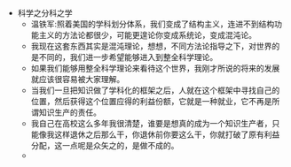 - 科学之分科之学
	- 温铁军:照着美国的学科划分体系，我们变成了结构主义，连进不到结构功能主义的方法论都很少，可能更遑论你变成系统论，变成混沌论。
	- 我现在这套东西其实是混沌理论，想想，不同方法论指导之下，对世界的是不同的，我们进一步希望能够进入到整全科学理论。
	- 如果我们能够用整全科学理论来看待这个世界，我刚才所说的将来的发展就应该很容易被大家理解。
	- 当我们一旦把知识做了学科化的框架之后，人就在这个框架中寻找自己的位置，然后获得这个位置应得的利益份额，它就是一种就业，它不再是所谓知识生产的责任。
	- 我自己在高校这么多年我很清楚，谁要是想真的成为一个知识生产者，只能像我这样退休之后那么干，你退休前你要这么干，你就打破了原有利益分配，这一点呢是众矢之的，是做不成的。
	-
